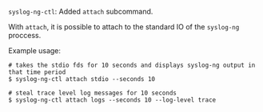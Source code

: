`syslog-ng-ctl`: Added `attach` subcommand.

With `attach`, it is possible to attach to the
standard IO of the `syslog-ng` proccess.

Example usage:
```
# takes the stdio fds for 10 seconds and displays syslog-ng output in that time period
$ syslog-ng-ctl attach stdio --seconds 10
```
```
# steal trace level log messages for 10 seconds
$ syslog-ng-ctl attach logs --seconds 10 --log-level trace
```

